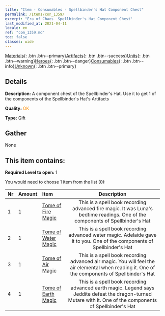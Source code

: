 ```yaml
---
title: "Item - Consumables - Spellbinder's Hat Component Chest"
permalink: /Items/con_1359/
excerpt: "Era of Chaos  Spellbinder's Hat Component Chest"
last_modified_at: 2021-04-11
locale: en
ref: "con_1359.md"
toc: false
classes: wide
---
```

 [Materials](/Items/){: .btn .btn--primary}[Artifacts](/Items/Artifacts/){: .btn .btn--success}[Units](/Items/Units/){: .btn .btn--warning}[Heroes](/Items/Heroes/){: .btn .btn--danger}[Consumables](/Items/Consumables/){: .btn .btn--info}[Unknown](/Items/Unknown/){: .btn .btn--primary}

## Details
 **Description:** A component chest of the Spellbinder's Hat. Use it to get 1 of the components of the Spellbinder's Hat's Artifacts

 **Quality:** <span style="color: #FF8C00">OK</span>

 **Type:** Gift

## Gather

  None

## This item contains:

 **Required Level to open:** 1

 You would need to choose 1 item from the list (0):

  | Nr | Amount |     Item    | Description |
  |:---|:-------|:------------|:-----------:|
  | 1 | 1 | [Tome of Fire Magic](/Items/art_178/) | This is a spell book recording advanced fire magic. It was Luna's bedtime readings. One of the components of Spellbinder's Hat | 
  | 2 | 1 | [Tome of Water Magic](/Items/art_179/) | This is a spell book recording advanced water magic. Adelaide gave it to you. One of the components of Spellbinder's Hat | 
  | 3 | 1 | [Tome of Air Magic](/Items/art_180/) | This is a spell book recording advanced air magic. You will feel the air elemental when reading it. One of the components of Spellbinder's Hat | 
  | 4 | 1 | [Tome of Earth Magic](/Items/art_181/) | This is a spell book recording advanced earth magic. Legend says Jeddite defeat the dragon-turned Mutare with it. One of the components of Spellbinder's Hat | 
